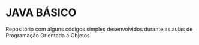 # JAVA BÁSICO
 Repositório com alguns códigos simples desenvolvidos durante as aulas de Programação Orientada a Objetos.
